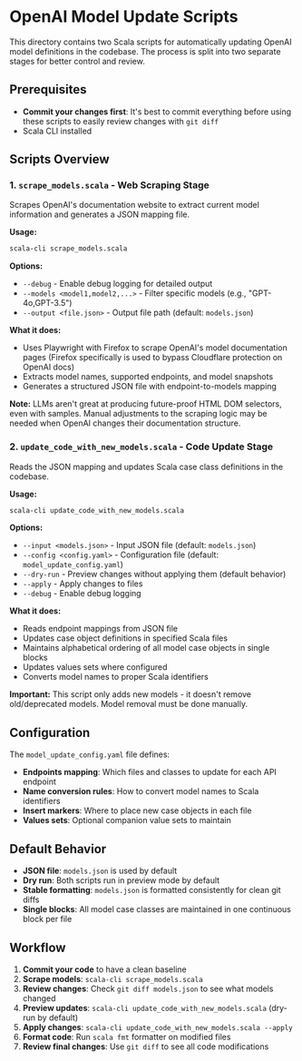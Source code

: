 # OpenAI Model Update Scripts

This directory contains two Scala scripts for automatically updating OpenAI model definitions in the codebase. The process is split into two separate stages for better control and review.

## Prerequisites

- **Commit your changes first**: It's best to commit everything before using these scripts to easily review changes with `git diff`
- Scala CLI installed

## Scripts Overview

### 1. `scrape_models.scala` - Web Scraping Stage
Scrapes OpenAI's documentation website to extract current model information and generates a JSON mapping file.

**Usage:**
```bash
scala-cli scrape_models.scala
```

**Options:**
- `--debug` - Enable debug logging for detailed output
- `--models <model1,model2,...>` - Filter specific models (e.g., "GPT-4o,GPT-3.5")  
- `--output <file.json>` - Output file path (default: `models.json`)

**What it does:**
- Uses Playwright with Firefox to scrape OpenAI's model documentation pages (Firefox specifically is used to bypass Cloudflare protection on OpenAI docs)
- Extracts model names, supported endpoints, and model snapshots
- Generates a structured JSON file with endpoint-to-models mapping

**Note:** LLMs aren't great at producing future-proof HTML DOM selectors, even with samples. Manual adjustments to the scraping logic may be needed when OpenAI changes their documentation structure.

### 2. `update_code_with_new_models.scala` - Code Update Stage
Reads the JSON mapping and updates Scala case class definitions in the codebase.

**Usage:**
```bash
scala-cli update_code_with_new_models.scala
```

**Options:**
- `--input <models.json>` - Input JSON file (default: `models.json`)
- `--config <config.yaml>` - Configuration file (default: `model_update_config.yaml`)
- `--dry-run` - Preview changes without applying them (default behavior)
- `--apply` - Apply changes to files
- `--debug` - Enable debug logging

**What it does:**
- Reads endpoint mappings from JSON file
- Updates case object definitions in specified Scala files
- Maintains alphabetical ordering of all model case objects in single blocks
- Updates values sets where configured
- Converts model names to proper Scala identifiers

**Important:** This script only adds new models - it doesn't remove old/deprecated models. Model removal must be done manually.

## Configuration

The `model_update_config.yaml` file defines:
- **Endpoints mapping**: Which files and classes to update for each API endpoint
- **Name conversion rules**: How to convert model names to Scala identifiers
- **Insert markers**: Where to place new case objects in each file
- **Values sets**: Optional companion value sets to maintain

## Default Behavior

- **JSON file**: `models.json` is used by default
- **Dry run**: Both scripts run in preview mode by default
- **Stable formatting**: `models.json` is formatted consistently for clean git diffs
- **Single blocks**: All model case classes are maintained in one continuous block per file

## Workflow

1. **Commit your code** to have a clean baseline
2. **Scrape models**: `scala-cli scrape_models.scala` 
3. **Review changes**: Check `git diff models.json` to see what models changed
4. **Preview updates**: `scala-cli update_code_with_new_models.scala` (dry-run by default)
5. **Apply changes**: `scala-cli update_code_with_new_models.scala --apply`
6. **Format code**: Run `scala fmt` formatter on modified files
7. **Review final changes**: Use `git diff` to see all code modifications

